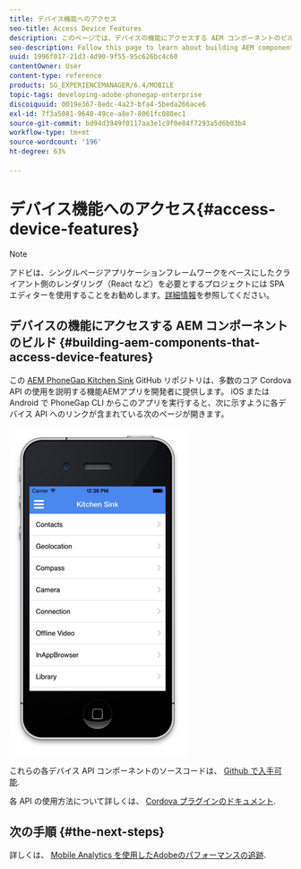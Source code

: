 ```yaml
---
title: デバイス機能へのアクセス
seo-title: Access Device Features
description: このページでは、デバイスの機能にアクセスする AEM コンポーネントのビルドについて説明します。AEM PhoneGap Kitchen Sink GitHub リポジトリは、多数のコア Cordova API の使用法を示す、機能 AEM アプリを開発者に提供します。
seo-description: Follow this page to learn about building AEM components that access device features. The AEM PhoneGap Kitchen Sink Github repository provides developers with a functional AEM app that illustrates the use of a number of core Cordova APIs.
uuid: 1996f017-21d3-4d90-9f55-95c626bc4c60
contentOwner: User
content-type: reference
products: SG_EXPERIENCEMANAGER/6.4/MOBILE
topic-tags: developing-adobe-phonegap-enterprise
discoiquuid: 0019e367-8edc-4a23-bfa4-5beda266ace6
exl-id: 7f3a5081-9640-49ce-a8e7-8061fc080ec1
source-git-commit: bd94d3949f0117aa3e1c9f0e84f7293a5d6b03b4
workflow-type: tm+mt
source-wordcount: '196'
ht-degree: 63%

---
```


# デバイス機能へのアクセス{#access-device-features}

>[!NOTE]
>
>アドビは、シングルページアプリケーションフレームワークをベースにしたクライアント側のレンダリング（React など）を必要とするプロジェクトには SPA エディターを使用することをお勧めします。[詳細情報](/help/sites-developing/spa-overview.md)を参照してください。

## デバイスの機能にアクセスする AEM コンポーネントのビルド {#building-aem-components-that-access-device-features}

この [AEM PhoneGap Kitchen Sink](https://github.com/blefebvre/aem-phonegap-kitchen-sink) GitHub リポジトリは、多数のコア Cordova API の使用を説明する機能AEMアプリを開発者に提供します。 iOS または Android で PhoneGap CLI からこのアプリを実行すると、次に示すように各デバイス API へのリンクが含まれている次のページが開きます。

![chlimage_1-107](assets/chlimage_1-107.png)

これらの各デバイス API コンポーネントのソースコードは、 [Github で入手可能](https://github.com/blefebvre/aem-phonegap-kitchen-sink/tree/master/content/src/main/content/jcr_root/apps/brucelefebvre/kitchen-sink/components).

各 API の使用方法について詳しくは、 [Cordova プラグインのドキュメント](https://docs.phonegap.com/en/4.0.0/cordova_plugins_pluginapis.md.html).

## 次の手順 {#the-next-steps}

詳しくは、 [Mobile Analytics を使用したAdobeのパフォーマンスの追跡](/help/mobile/phonegap-intro-to-app-analytics.md).
